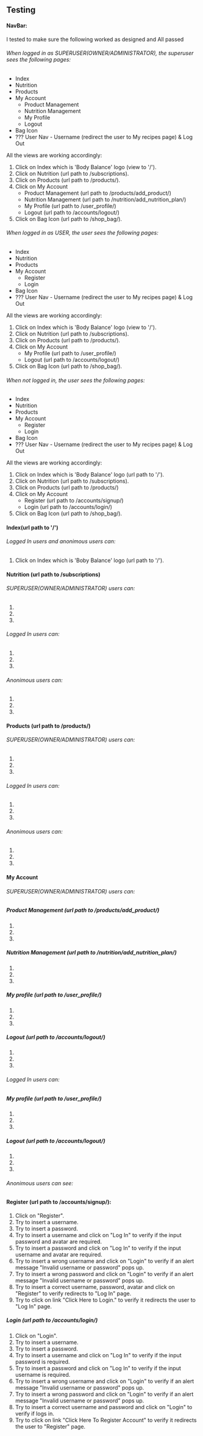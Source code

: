 ## Testing

#### NavBar:
I tested to make sure the following worked as designed and All passed

###### When logged in as SUPERUSER(OWNER/ADMINISTRATOR), the superuser sees the following pages:
- Index
- Nutrition
- Products
- My Account
   - Product Management
   - Nutrition Management
   - My Profile
   - Logout
- Bag Icon
- ??? User Nav - Username (redirect the user to My recipes page) & Log Out

All the views are working accordingly:
1. Click on Index which is 'Body Balance' logo (view to '/').
2. Click on Nutrition (url path to /subscriptions).
3. Click on Products (url path to /products/).
4. Click on My Account
   - Product Management (url path to /products/add_product/)
   - Nutrition Management (url path to /nutrition/add_nutrition_plan/)
   - My Profile (url path to /user_profile/)
   - Logout (url path to /accounts/logout/)
5. Click on Bag Icon (url path to /shop_bag/).

###### When logged in as USER, the user sees the following pages:
- Index
- Nutrition
- Products
- My Account
   - Register
   - Login
- Bag Icon
- ??? User Nav - Username (redirect the user to My recipes page) & Log Out

All the views are working accordingly:
1. Click on Index which is 'Body Balance' logo (view to '/').
2. Click on Nutrition (url path to /subscriptions).
3. Click on Products (url path to /products/).
4. Click on My Account
   - My Profile (url path to /user_profile/)
   - Logout (url path to /accounts/logout/)
5. Click on Bag Icon (url path to /shop_bag/).  

###### When not logged in, the user sees the following pages:
- Index
- Nutrition
- Products
- My Account
   - Register
   - Login
- Bag Icon
- ??? User Nav - Username (redirect the user to My recipes page) & Log Out

All the views are working accordingly:
1. Click on Index which is 'Body Balance' logo (url path to '/').
2. Click on Nutrition (url path to /subscriptions).
3. Click on Products (url path to /products/)
4. Click on My Account
   - Register (url path to /accounts/signup/)
   - Login (url path to /accounts/login/)
5. Click on Bag Icon (url path to /shop_bag/). 


#### Index(url path to '/')
###### Logged In users and anonimous users can:
1. Click on Index which is 'Boby Balance' logo (url path to '/').


#### Nutrition (url path to /subscriptions)
###### SUPERUSER(OWNER/ADMINISTRATOR) users can:
1.
2.
3.

###### Logged In users can:
1.
2.
3.

###### Anonimous users can:
1.
2.
3.


#### Products (url path to /products/)
###### SUPERUSER(OWNER/ADMINISTRATOR) users can:
1.
2.
3.

###### Logged In users can:
1.
2.
3.

###### Anonimous users can:
1.
2.
3.


#### My Account 
###### SUPERUSER(OWNER/ADMINISTRATOR) users can:
##### Product Management (url path to /products/add_product/)
1.
2.
3.
##### Nutrition Management (url path to /nutrition/add_nutrition_plan/)
1.
2.
3.

##### My profile (url path to /user_profile/)
1.
2.
3.

##### Logout (url path to /accounts/logout/)
1.
2.
3.


###### Logged In users can:
##### My profile (url path to /user_profile/)
1.
2.
3.

##### Logout (url path to /accounts/logout/)
1.
2.
3.


###### Anonimous users can see:
#### Register (url path to /accounts/signup/):
1. Click on "Register".
2. Try to insert a username. 
3. Try to insert a password. 
4. Try to insert a username and click on "Log In" to verify if the input password and avatar are required.
5. Try to insert a password and click on "Log In" to verify if the input username and avatar are required.
6. Try to insert a wrong username and click on "Login" to verify if an alert message "Invalid username or password" pops up.
7. Try to insert a wrong password and click on "Login" to verify if an alert message "Invalid username or password" pops up.
8. Try to insert a correct username, password, avatar and click on "Register" to verify redirects to "Log In" page.
9. Try to click on link "Click Here to Login." to verify it redirects the user to "Log In" page.


##### Login (url path to /accounts/login/)
1. Click on "Login".
2. Try to insert a username. 
3. Try to insert a password. 
4. Try to insert a username and click on "Log In" to verify if the input password is required.
5. Try to insert a password and click on "Log In" to verify if the input username is required.
6. Try to insert a wrong username and click on "Login" to verify if an alert message "Invalid username or password" pops up.
7. Try to insert a wrong password and click on "Login" to verify if an alert message "Invalid username or password" pops up.
8. Try to insert a correct username and password and click on "Login" to verify if logs in.
9. Try to click on link "Click Here To Register Account" to verify it redirects the user to "Register" page.
